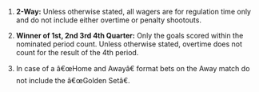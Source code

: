 1. **2-Way:** Unless otherwise stated, all wagers are for regulation time only and do not include either overtime or penalty shootouts.

2. **Winner of 1st, 2nd 3rd 4th Quarter:** Only the goals scored within the nominated period count. Unless otherwise stated, overtime does not count for the result of the 4th period.

3. In case of a â€œHome and Awayâ€ format bets on the Away match do not include the â€œGolden Setâ€.
